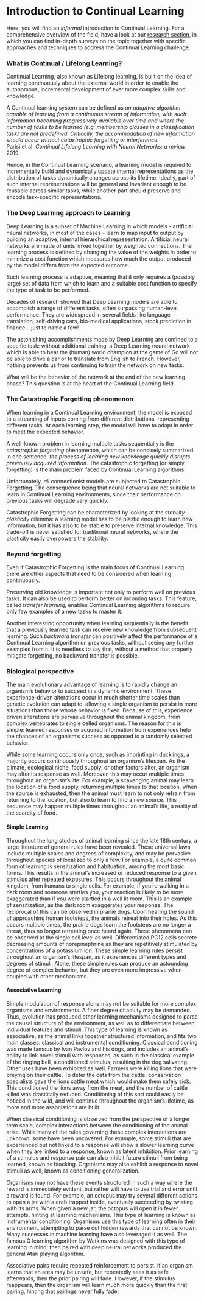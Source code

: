 # Introduction to Continual Learning

Here, you will find an _informal_ introduction to Continual Learning. For a comprehensive overview of the field, have a look at our [research section](research.md), in which you can find in-depth surveys on the topic together with specific approaches and techniques to address the Continual Learning challenge.

### What is Continual / Lifelong Learning?

Continual Learning, also known as Lifelong learning, is built on the idea of learning continuously about the external world in order to enable the autonomous, incremental development of ever more complex skills and knowledge.

A Continual learning system can be defined as _an adaptive algorithm capable of learning from a continuous stream of information, with such information becoming progressively available over time and where the number of tasks to be learned \(e.g. membership classes in a classification task\) are not predefined. Critically, the accommodation of new information should occur without catastrophic forgetting or interference._  
Parisi et al. _Continual Lifelong Learning with Neural Networks: a review_, 2019.

Hence, in the Continual Learning scenario, a learning model is required to incrementally build and dynamically update internal representations as the distribution of tasks dynamically changes across its lifetime. Ideally, part of such internal representations will be general and invariant enough to be reusable across similar tasks, while another part should preserve and encode task-specific representations.

### The Deep Learning approach to Learning

Deep Learning is a subset of Machine Learning in which models - artificial neural networks, in most of the cases - learn to map input to output by building an adaptive, internal hierarchical representation. Artificial neural networks are made of units linked together by weighted connections. The learning process is defined by changing the value of the weights in order to minimize a cost function which measures how much the output produced by the model differs from the expected outcome.

Such learning process is adaptive, meaning that it only requires a \(possibly large\) set of data from which to learn and a suitable cost function to specify the type of task to be performed.

Decades of research showed that Deep Learning models are able to accomplish a range of different tasks, often surpassing human-level performance. They are widespread in several fields like language translation, self-driving cars, bio-medical applications, stock prediction in finance… just to name a few!

The astonishing accomplishments made by Deep Learning are confined to a specific task: without additional training, a Deep Learning neural network which is able to beat the \(human\) world champion at the game of Go will not be able to drive a car or to translate from English to French. However, nothing prevents us from continuing to train the network on new tasks.

What will be the behavior of the network at the end of the new learning phase? This question is at the heart of the Continual Learning field.

### The Catastrophic Forgetting phenomenon

When learning in a Continual Learning environment, the model is exposed to a streaming of inputs coming from different distributions, representing different tasks. At each learning step, the model will have to adapt in order to meet the expected behavior.

A well-known problem in learning multiple tasks sequentially is the _catastrophic forgetting_ phenomenon, which can be concisely summarized in one sentence: _the process of learning new knowledge quickly disrupts previously acquired information_. The catastrophic forgetting \(or simply forgetting\) is the main problem faced by Continual Learning algorithms.

Unfortunately, _all_ connectionist models are subjected to Catastrophic Forgetting. The consequence being that neural networks are not suitable to learn in Continual Learning environments, since their performance on previous tasks will degrade very quickly.

Catastrophic Forgetting can be characterized by looking at the _stability-plasticity_ dilemma: a learning model has to be plastic enough to learn new information, but it has also to be stable to preserve internal knowledge. This trade-off is never satisfied for traditional neural networks, where the plasticity easily overpowers the stability.

### Beyond forgetting

Even if Catastrophic Forgetting is the main focus of Continual Learning, there are other aspects that need to be considered when learning continuously.

Preserving old knowledge is important not only to perform well on previous tasks. It can also be used to perform better on incoming tasks. This feature, called _transfer learning_, enables Continual Learning algorithms to require only few examples of a new tasks to master it.

Another interesting opportunity when learning sequentially is the benefit that a previously learned task can receive new knowledge from subsequent learning. Such _backward transfer_ can positively affect the performance of a Continual Learning algorithm on previous tasks, without seeing any further examples from it. It is needless to say that, without a method that properly mitigate forgetting, no backward transfer is possible.

### Biological perspective

The main evolutionary advantage of learning is to rapidly change an organism’s behavior to succeed in a dynamic environment. These experience-driven alterations occur in much shorter time scales than genetic evolution can adapt to, allowing a single organism to persist in more situations than those whose behavior is fixed. Because of this, experience driven alterations are pervasive throughout the animal kingdom, from complex vertebrates to single celled organisms. The reason for this is simple: learned responses or acquired information from experiences help the chances of an organism’s success as opposed to a randomly selected behavior.

While some learning occurs only once, such as imprinting in ducklings, a majority occurs continuously throughout an organism’s lifespan. As the climate, ecological niche, food supply, or other factors alter, an organism may alter its response as well. Moreover, this may occur multiple times throughout an organism’s life. For example, a scavenging animal may learn the location of a food supply, returning multiple times to that location. When the source is exhausted, then the animal must learn to not only refrain from returning to the location, but also to learn to find a new source. This sequence may happen multiple times throughout an animal’s life, a reality of the scarcity of food.

#### Simple Learning

Throughout the long studies of animal learning since the late 18th century, a large literature of general rules have been revealed. These universal laws include multiple scales and degrees of complexity, and may be pervasive throughout species of localized to only a few. For example, a quite common form of learning is sensitization and habituation, among the most basic forms. This results in the animal’s increased or reduced response to a given stimulus after repeated exposures. This occurs throughout the animal kingdom, from humans to single cells. For example, if you’re walking in a dark room and someone startles you, your reaction is likely to be more exaggerated than if you were startled in a well lit room. This is an example of sensitization, as the dark room exaggerates your response. The reciprocal of this can be observed in prairie dogs. Upon hearing the sound of approaching human footsteps, the animals retreat into their holes. As this occurs multiple times, the prairie dogs learn the footsteps are no longer a threat, thus no longer retreating once heard again. These phenomena can be observed at the single cell level as well. Differentiated PC12 cells secrete decreasing amounts of norepinephrine as they are repetitively stimulated by concentrations of a potassium ion. These simple learning rules persist throughout an organism’s lifespan, as it experiences different types and degrees of stimuli. Alone, these simple rules can produce an astounding degree of complex behavior, but they are even more impressive when coupled with other mechanisms.

#### Associative Learning

Simple modulation of response alone may not be suitable for more complex organisms and environments. A finer degree of acuity may be demanded. Thus, evolution has produced other learning mechanisms designed to parse the causal structure of the environment, as well as to differentiate between individual features and stimuli. This type of learning is known as associative, as the animal links together structured information, and fits two main classes: classical and instrumental conditioning. Classical conditioning was made famous by Ivan Pavlov and his dogs, and includes an animal’s ability to link novel stimuli with responses, as such in the classical example of the ringing bell, a conditioned stimulus, resulting in the dog salivating. Other uses have been exhibited as well. Farmers were killing lions that were preying on their cattle. To deter the cats from the cattle, conservation specialists gave the lions cattle meat which would make them safely sick. This conditioned the lions away from the meat, and the number of cattle killed was drastically reduced. Conditioning of this sort could easily be noticed in the wild, and will continue throughout the organism’s lifetime, as more and more associations are built.

When classical conditioning is observed from the perspective of a longer term scale, complex interactions between the conditioning of the animal arise. While many of the rules governing these complex interactions are unknown, some have been uncovered. For example, some stimuli that are experienced but not linked to a response will show a slower learning curve when they are linked to a response, known as latent inhibition. Prior learning of a stimulus and response pair can also inhibit future stimuli from being learned, known as blocking. Organisms may also exhibit a response to novel stimuli as well, known as conditioning generalization.

Organisms may not have these events structured in such a way where the reward is immediately evident, but rather will have to use trial and error until a reward is found. For example, an octopus may try several different actions to open a jar with a crab trapped inside, eventually succeeding by twisting with its arms. When given a new jar, the octopus will open it in fewer attempts, hinting at learning mechanisms. This type of learning is known as instrumental conditioning. Organisms use this type of learning often in their environment, attempting to parse out hidden rewards that cannot be known. Many successes in machine learning have also leveraged it as well. The famous Q learning algorithm by Watkins was designed with this type of learning in mind, then paired with deep neural networks produced the general Atari playing algorithm.

Associative pairs require repeated reinforcement to persist. If an organism learns that an area may be unsafe, but repeatedly sees it as safe afterwards, then the prior pairing will fade. However, if the stimulus reappears, then the organism will learn much more quickly than the first pairing, hinting that pairings never fully fade.

